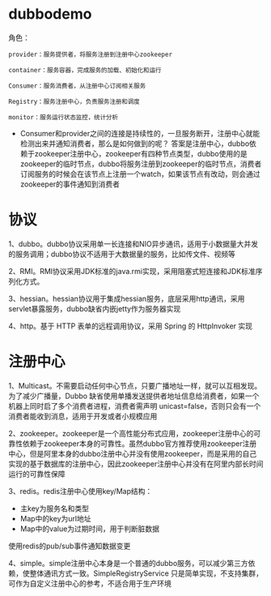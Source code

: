 # dubbodemo

角色：
	
	provider：服务提供者，将服务注册到注册中心zookeeper
	
	container：服务容器，完成服务的加载、初始化和运行
	
	Consumer：服务消费者，从注册中心订阅相关服务
	
	Registry：服务注册中心，负责服务注册和调度
	
	monitor：服务运行状态监控，统计分析
		

* Consumer和provider之间的连接是持续性的，一旦服务断开，注册中心就能检测出来并通知消费者，那么是如何做到的呢？
答案是注册中心，dubbo依赖于zookeeper注册中心，zookeeper有四种节点类型，dubbo使用的是zookeeper的临时节点，dubbo将服务注册到zookeeper的临时节点，消费者订阅服务的时候会在该节点上注册一个watch，如果该节点有改动，则会通过zookeeper的事件通知到消费者

# 协议
1、dubbo。dubbo协议采用单一长连接和NIO异步通讯，适用于小数据量大并发的服务调用；dubbo协议不适用于大数据量的服务，比如传文件、视频等

2、RMI。RMI协议采用JDK标准的java.rmi实现，采用阻塞式短连接和JDK标准序列化方式。

3、hessian。hessian协议用于集成hessian服务，底层采用http通讯，采用servlet暴露服务，dubbo缺省内嵌jetty作为服务器实现

4、http。基于 HTTP 表单的远程调用协议，采用 Spring 的 HttpInvoker 实现

# 注册中心

1、Multicast。不需要启动任何中心节点，只要广播地址一样，就可以互相发现。为了减少广播量，Dubbo 缺省使用单播发送提供者地址信息给消费者，如果一个机器上同时启了多个消费者进程，消费者需声明 unicast=false，否则只会有一个消费者能收到消息，适用于开发或者小规模应用

2、zookeeper。zookeeper是一个高性能分布式应用，zookeeper注册中心的可靠性依赖于zookeeper本身的可靠性。虽然dubbo官方推荐使用zookeeper注册中心，但是阿里本身的dubbo注册中心并没有使用zookeeper，而是采用的自己实现的基于数据库的注册中心，因此zookeeper注册中心并没有在阿里内部长时间运行的可靠性保障

3、redis。redis注册中心使用key/Map结构：
* 主key为服务名和类型
* Map中的key为url地址
* Map中的value为过期时间，用于判断脏数据

使用redis的pub/sub事件通知数据变更

4、simple。simple注册中心本身是一个普通的dubbo服务，可以减少第三方依赖，使整体通讯方式一致。SimpleRegistryService 只是简单实现，不支持集群，可作为自定义注册中心的参考，不适合用于生产环境


	
